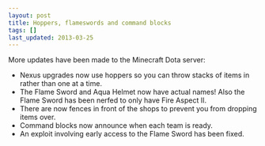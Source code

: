 ```yaml
---
layout: post
title: Hoppers, flameswords and command blocks
tags: []
last_updated: 2013-03-25
---
```


More updates have been made to the Minecraft Dota server:

* Nexus upgrades now use hoppers so you can throw stacks of items in rather than one at a time.
* The Flame Sword and Aqua Helmet now have actual names!  Also the Flame Sword has been nerfed to only have Fire Aspect II.
* There are now fences in front of the shops to prevent you from dropping items over.
* Command blocks now announce when each team is ready.
* An exploit involving early access to the Flame Sword has been fixed.
